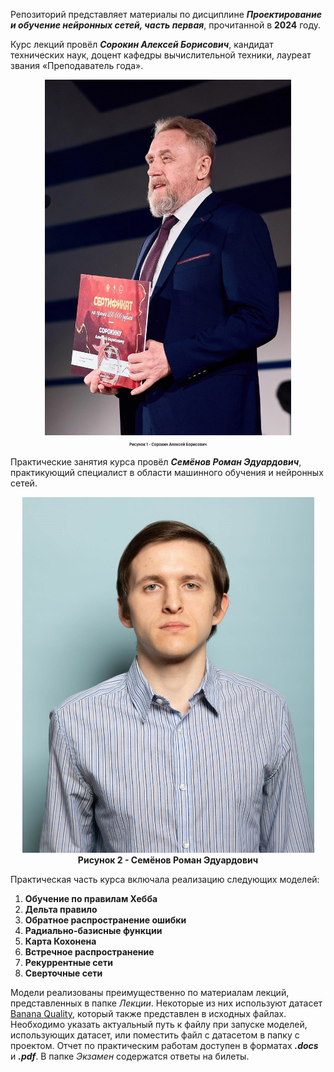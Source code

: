 Репозиторий представляет материалы по дисциплине ***Проектирование и обучение нейронных сетей, часть первая***, прочитанной в **2024** году.

Курс лекций провёл
***Сорокин Алексей Борисович***,
кандидат технических наук, доцент кафедры вычислительной техники,
лауреат звания «Преподаватель года».
<p align="center">
  <img src="Images/Сорокин_Алексей_Борисович.jpg" alt="Сорокин Алексей Борисович" width="394" height="569">
  <br>
  <span style="font-size: 6px;"><strong>Рисунок 1 - Сорокин Алексей Борисович</strong></span>
</p>

Практические занятия курса провёл
***Семёнов Роман Эдуардович***,
практикующий специалист в области машинного обучения и нейронных сетей.
<p align="center">
  <img src="Images/Семёнов_Роман_Эдуардович.jpg" alt="Семёнов Роман Эдуардович" width="467" height="569">
  <br>
  <strong>Рисунок 2 - Семёнов Роман Эдуардович</strong>
</p>

Практическая часть курса включала реализацию следующих моделей:
1. **Обучение по правилам Хебба**
2. **Дельта правило**
3. **Обратное распространение ошибки**
4. **Радиально-базисные функции**
5. **Карта Кохонена**
6. **Встречное распространение**
7. **Рекуррентные сети**
8. **Сверточные сети**

Модели реализованы преимущественно по материалам лекций, представленных в папке *Лекции*. Некоторые из них используют датасет [Banana Quality](https://www.kaggle.com/datasets/l3llff/banana/data), который также представлен в исходных файлах. Необходимо указать актуальный путь к файлу при запуске моделей, использующих датасет, или поместить файл с датасетом в папку с проектом.
Отчет по практическим работам доступен в форматах ***.docs*** и ***.pdf***.
В папке *Экзамен* содержатся ответы на билеты.
